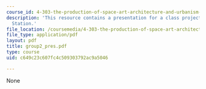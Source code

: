 ```yaml
---
course_id: 4-303-the-production-of-space-art-architecture-and-urbanism-in-dialogue-fall-2006
description: 'This resource contains a presentation for a class project: Mapping South
  Station.'
file_location: /coursemedia/4-303-the-production-of-space-art-architecture-and-urbanism-in-dialogue-fall-2006/c649c23c607fc4c509303792ac9a5046_group2_pres.pdf
file_type: application/pdf
layout: pdf
title: group2_pres.pdf
type: course
uid: c649c23c607fc4c509303792ac9a5046

---
```

None